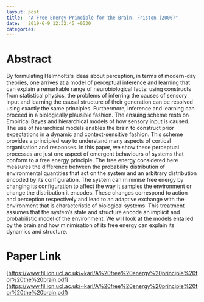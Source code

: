 ```yaml
---
layout: post
title:  "A Free Energy Principle for the Brain, Friston (2006)"
date:   2019-6-9 12:32:45 +0530
categories:
---
```

# Abstract

By formulating Helmholtz’s ideas about perception, in terms of modern-day theories, one arrives at a model of perceptual inference and learning that can explain a remarkable range of neurobiological facts: using constructs from statistical physics, the problems of inferring the causes of sensory input and learning the causal structure of their generation can be resolved using exactly the same principles. Furthermore, inference and learning can proceed in a biologically plausible fashion. The ensuing scheme rests on Empirical Bayes and hierarchical models of how sensory input is caused. The use of hierarchical models enables the brain to construct prior expectations in a dynamic and context-sensitive fashion. This scheme provides a principled way to understand many aspects of cortical organisation and responses. In this paper, we show these perceptual processes are just one aspect of emergent behaviours of systems that conform to a free energy principle. The free energy considered here measures the difference between the probability distribution of environmental quantities that act on the system and an arbitrary distribution encoded by its configuration. The system can minimise free energy by changing its configuration to affect the way it samples the environment or change the distribution it encodes. These changes correspond to action and perception respectively and lead to an adaptive exchange with the environment that is characteristic of biological systems. This treatment assumes that the system’s state and structure encode an implicit and probabilistic model of the environment. We will look at the models entailed by the brain and how minimisation of its free energy can explain its dynamics and structure.

# Paper Link
[https://www.fil.ion.ucl.ac.uk/~karl/A%20free%20energy%20principle%20for%20the%20brain.pdf](https://www.fil.ion.ucl.ac.uk/~karl/A%20free%20energy%20principle%20for%20the%20brain.pdf)